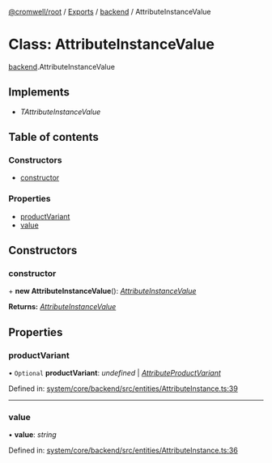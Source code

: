 [@cromwell/root](../README.md) / [Exports](../modules.md) / [backend](../modules/backend.md) / AttributeInstanceValue

# Class: AttributeInstanceValue

[backend](../modules/backend.md).AttributeInstanceValue

## Implements

* *TAttributeInstanceValue*

## Table of contents

### Constructors

- [constructor](backend.attributeinstancevalue.md#constructor)

### Properties

- [productVariant](backend.attributeinstancevalue.md#productvariant)
- [value](backend.attributeinstancevalue.md#value)

## Constructors

### constructor

\+ **new AttributeInstanceValue**(): [*AttributeInstanceValue*](backend.attributeinstancevalue.md)

**Returns:** [*AttributeInstanceValue*](backend.attributeinstancevalue.md)

## Properties

### productVariant

• `Optional` **productVariant**: *undefined* \| [*AttributeProductVariant*](backend.attributeproductvariant.md)

Defined in: [system/core/backend/src/entities/AttributeInstance.ts:39](https://github.com/CromwellCMS/Cromwell/blob/4b5f538/system/core/backend/src/entities/AttributeInstance.ts#L39)

___

### value

• **value**: *string*

Defined in: [system/core/backend/src/entities/AttributeInstance.ts:36](https://github.com/CromwellCMS/Cromwell/blob/4b5f538/system/core/backend/src/entities/AttributeInstance.ts#L36)
